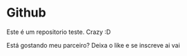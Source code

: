 # Github

Este é um repositorio teste. Crazy :D


Está gostando meu parceiro? Deixa o like e se inscreve ai vai
